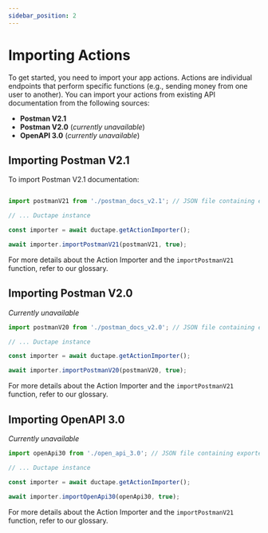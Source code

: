 ```yaml
---
sidebar_position: 2
---
```


# Importing Actions

To get started, you need to import your app actions. Actions are individual endpoints that perform specific functions (e.g., sending money from one user to another). You can import your actions from existing API documentation from the following sources:

- **Postman V2.1**
- **Postman V2.0** (*currently unavailable*)
- **OpenAPI 3.0** (*currently unavailable*)

## Importing Postman V2.1

To import Postman V2.1 documentation:

```typescript

import postmanV21 from './postman_docs_v2.1'; // JSON file containing exported Postman documentation

// ... Ductape instance

const importer = await ductape.getActionImporter();

await importer.importPostmanV21(postmanV21, true);
```

For more details about the Action Importer and the `importPostmanV21` function, refer to our glossary.

## Importing Postman V2.0

*Currently unavailable*

```typescript
import postmanV20 from './postman_docs_v2.0'; // JSON file containing exported Postman documentation

// ... Ductape instance

const importer = await ductape.getActionImporter();

await importer.importPostmanV20(postmanV20, true);
```

For more details about the Action Importer and the `importPostmanV21` function, refer to our glossary.

## Importing OpenAPI 3.0

*Currently unavailable*

```typescript
import openApi30 from './open_api_3.0'; // JSON file containing exported OpenAPI documentation

// ... Ductape instance

const importer = await ductape.getActionImporter();

await importer.importOpenApi30(openApi30, true);

```

For more details about the Action Importer and the `importPostmanV21` function, refer to our glossary.